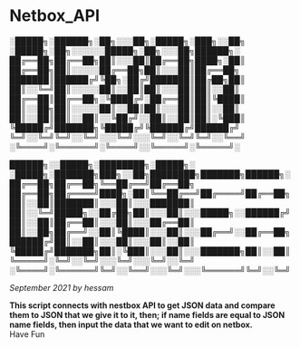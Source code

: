 # Netbox_API


░█████╗░██████╗░██╗░░░██╗░█████╗░███╗░░██╗  ░█████╗░██╗░░░░░░█████╗░██╗░░░██╗██████╗░
██╔══██╗██╔══██╗██║░░░██║██╔══██╗████╗░██║  ██╔══██╗██║░░░░░██╔══██╗██║░░░██║██╔══██╗
███████║██████╔╝╚██╗░██╔╝███████║██╔██╗██║  ██║░░╚═╝██║░░░░░██║░░██║██║░░░██║██║░░██║
██╔══██║██╔══██╗░╚████╔╝░██╔══██║██║╚████║  ██║░░██╗██║░░░░░██║░░██║██║░░░██║██║░░██║
██║░░██║██║░░██║░░╚██╔╝░░██║░░██║██║░╚███║  ╚█████╔╝███████╗╚█████╔╝╚██████╔╝██████╔╝
╚═╝░░╚═╝╚═╝░░╚═╝░░░╚═╝░░░╚═╝░░╚═╝╚═╝░░╚══╝  ░╚════╝░╚══════╝░╚════╝░░╚═════╝░╚═════╝░

██████╗░░█████╗░████████╗░█████╗░  ░█████╗░███████╗███╗░░██╗████████╗███████╗██████╗░
██╔══██╗██╔══██╗╚══██╔══╝██╔══██╗  ██╔══██╗██╔════╝████╗░██║╚══██╔══╝██╔════╝██╔══██╗
██║░░██║███████║░░░██║░░░███████║  ██║░░╚═╝█████╗░░██╔██╗██║░░░██║░░░█████╗░░██████╔╝
██║░░██║██╔══██║░░░██║░░░██╔══██║  ██║░░██╗██╔══╝░░██║╚████║░░░██║░░░██╔══╝░░██╔══██╗
██████╔╝██║░░██║░░░██║░░░██║░░██║  ╚█████╔╝███████╗██║░╚███║░░░██║░░░███████╗██║░░██║
╚═════╝░╚═╝░░╚═╝░░░╚═╝░░░╚═╝░░╚═╝  ░╚════╝░╚══════╝╚═╝░░╚══╝░░░╚═╝░░░╚══════╝╚═╝░░╚═╝

_September 2021 by hessam_


**This script connects with nestbox API to get JSON data and compare them to JSON that we give it to it, then; if name fields are equal to JSON name fields, then input the data that we want to edit on netbox.**   
Have Fun

